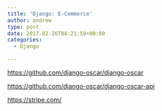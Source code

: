 ```yaml
---
title: 'Django: E-Commerce'
author: andrew
type: post
date: 2017-02-26T08:21:59+00:00
categories:
  - Django

---
```

https://github.com/django-oscar/django-oscar
  
https://github.com/django-oscar/django-oscar-api

https://stripe.com/
